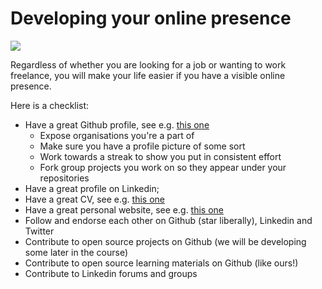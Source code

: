 # Developing your online presence

![](http://i.giphy.com/YAnpMSHcurJVS.gif)

Regardless of whether you are looking for a job or wanting to work freelance, you will make your life easier if you have a visible online presence.

Here is a checklist:
+ Have a great Github profile, see e.g. [this one](https://github.com/nelsonic)
  + Expose organisations you're a part of
  + Make sure you have a profile picture of some sort
  + Work towards a streak to show you put in consistent effort
  + Fork group projects you work on so they appear under your repositories
+ Have a great profile on Linkedin; 
+ Have a great CV, see e.g. [this one](https://github.com/Neats29/CV)
+ Have a great personal website, see e.g. [this one](http://www.rleonardi.com/interactive-resume/)
+ Follow and endorse each other on Github (star liberally), Linkedin and Twitter
+ Contribute to open source projects on Github (we will be developing some later in the course)
+ Contribute to open source learning materials on Github (like ours!)
+ Contribute to Linkedin forums and groups